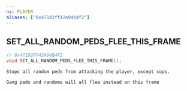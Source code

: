 ```yaml
---
ns: PLAYER
aliases: ["0x471d2ff42a94b4f2"]
---
```

## SET_ALL_RANDOM_PEDS_FLEE_THIS_FRAME

```c
// 0x471D2FF42A94B4F2
void SET_ALL_RANDOM_PEDS_FLEE_THIS_FRAME();
```

```
Stops all random peds from attacking the player, except cops.

Gang peds and randoms will all flee instead on this frame
```
